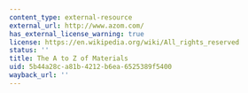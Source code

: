```yaml
---
content_type: external-resource
external_url: http://www.azom.com/
has_external_license_warning: true
license: https://en.wikipedia.org/wiki/All_rights_reserved
status: ''
title: The A to Z of Materials
uid: 5b44a28c-a81b-4212-b6ea-6525389f5400
wayback_url: ''
---
```

